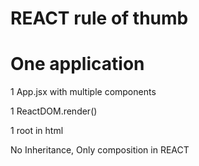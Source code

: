 # REACT rule of thumb

# One application

1 App.jsx with multiple components

1 ReactDOM.render()

1 root in html

No Inheritance, Only composition in REACT
